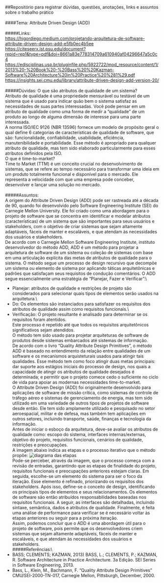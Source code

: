 ##Repositório para registrar dúvidas, questões, anotações, links e assuntos sobre o trabalho prático \
\
####Tema: Attribute Driven Design (ADD) \
\
#####Links:\
https://higordiego.medium.com/projetando-arquitetura-de-software-attribute-driven-design-add-e5fb0ec4b5ee \
https://citeseerx.ist.psu.edu/document?repid=rep1&type=pdf&doi=8661a83e778314709a610940af04296647a5c0c4 \
https://edisciplinas.usp.br/pluginfile.php/5922722/mod_resource/content/1/2013%20-%20Book%20-%20Bass%20%20Kazman-Software%20Architecture%20in%20Practice%20%281%29.pdf \
https://insights.sei.cmu.edu/library/attribute-driven-design-add-version-20/ \
\
#####Dúvidas: 
O que são atributos de qualidade de um sistema?\
Atributo de qualidade é uma propriedade mensurável ou testável de um sistema que é usado para indicar quão bem o sistema satisfaz as necessidades de suas partes interessadas. Você pode pensar em um atributo de qualidade como uma forma de  medir a “qualidade” de um produto ao longo de alguma dimensão de interesse para uma parte interessada.\
A norma ISO/IEC 9126 (NBR 13596) fornece um modelo de propósito geral o qual define 6 categorias de características de qualidade de software, que são: funcionalidade, confiabilidade, usabilidade, eficiência, manutenibilidade e portabilidade. Esse método é apropriado para qualquer atributo de qualidade, mas tem sido elaborado particularmente para esses atributos definidos pela ISO.\
O que é time-to-market?\
Time to Market (TTM) é um conceito crucial no desenvolvimento de sistemas, que se refere ao tempo necessário para transformar uma ideia em um produto totalmente funcional e disponível para o mercado. Ele representa a velocidade com que uma empresa pode conceber, desenvolver e lançar uma solução no mercado.\
\
#####Assuntos: \
A origem do Attribute Driven Design (ADD) pode ser rastreada até a década de 90, quando foi desenvolvido pelo Software Engineering Institute (SEI) do Carnegie Mellon University. Ele foi criado como uma abordagem para o projeto de software que se concentra em identificar e modelar atributos (características) de um sistema que são importantes para seus usuários e stakeholders, com o objetivo de criar sistemas que sejam altamente adaptáveis, fáceis de manter e escaláveis, e que atendam às necessidades dos usuários e stakeholders. \
De acordo com o Carnegie Mellon Software Engineering Institute, instituto desenvolvedor do método ADD, ADD é um método para projetar a arquitetura de software de um sistema ou coleção de sistemas com base em uma articulação explícita das metas de atributos de qualidade para o sistema. O método segue um processo de design recursivo que decompõe um sistema ou elemento de sistema por aplicando táticas arquitetônicas e padrões que satisfaçam seus requisitos de condução comentários. O ADD segue essencialmente uma estratégia de “Planejar, Fazer e Verificar”:\
- Planejar: atributos de qualidade e restrições de projeto são considerados para selecionar quais tipos de elementos serão usados ​​na arquitetura.\
- Do: Os elementos são instanciados para satisfazer os requisitos dos atributos de qualidade assim como requisitos funcionais.\
- Verificação: O projeto resultante é analisado para determinar se os requisitos foram atentidos.\
Este processo é repetido até que todos os requisitos arquitetônicos significativos sejam atendidos.\
O método tem sido usado para projetar arquiteturas de software de produtos desde sistemas embarcados até sistemas de informação.\
De acordo com o livro “Quality Attribute Design Primitives”, o método ADD é baseado no entendimento da relação entre qualidades de um software e os mecanismos arquisteturais usados para atingir tais qualidades. Esse método tem como foco atingir duas metas principais: dar suporte aos estágios iniciais do processo de design, nos quais a capacidade de atingir os atributos de qualidade desejados é determinada; e permitir que o projeto comece cedo o suficiente no ciclo de vida para apoiar as modernas necessidades time-to-market.\
O Attribute Driven Design (ADD) foi originalmente desenvolvido para aplicações de software de missão crítica, como sistemas de controle de tráfego aéreo e sistemas de gerenciamento de energia, mas tem sido utilizado em uma variedade de outros tipos de projetos de software desde então. Ele tem sido amplamente utilizado e pesquisado no setor aeroespacial, militar e de defesa, mas também tem aplicações em outros setores, incluindo transporte, saúde, finanças e tecnologia da informação.\
Antes de iniciar o esboço da arquitetura, deve-se avaliar os atributos de qualidade como: escopo do sistema, interfaces internas/externas, objetivo do projeto, requisitos funcionais, cenários de qualidade, restrições e preocupações.\
A imagem abaixo indica as etapas e o processo iterativo que o método propôe:
![diagrama das etapas](https://miro.medium.com/v2/resize:fit:720/format:webp/0*N_m9jvFkwpekvAOp.png)
\
Pode-se perceber, através da imagem, que o processo começa com a revisão de entradas, garantindo que as etapas de finalidade do projeto, requisitos funcionais e preocupações anteriores estejam claras. Em seguida, escolhe-se um elemento do sistema para ser o foco da iteração. Esse elemento é refinado, priorizando os requisitos dos stakeholders. Após isso, define-se o conceito de design, identificando os principais tipos de elementos e seus relacionamentos. Os elementos de software são então atribuídos responsabilidades baseadas nos requisitos funcionais. A seguir, as interfaces são detalhadas, incluindo sintaxe, semântica, dados e atributos de qualidade. Finalmente, é feita uma análise de performance para verificar se é necessário voltar às etapas anteriores ou seguir para a próxima iteração.\
Assim, podemos concluir que o ADD é uma abordagem útil para o projeto de software, pois permite que os desenvolvedores criem sistemas que sejam altamente adaptáveis, fáceis de manter e escaláveis, e que atendam às necessidades dos usuários e stakeholders.
\
#####Referências:\
- BASS; CLEMENTS; KAZMAN, 2013) BASS, L.; CLEMENTS, P.; KAZMAN, R. Software Architecture in Practice Architecture. 3a
Edição. SEI Series in Software Engineering, 2013.
- Bass, L., Klein, M., Bachmann, F. “Quality Attribute Design Primitives” CMU/SEI-2000-TN-017, Carnegie Mellon, Pittsburgh, December, 2000.



